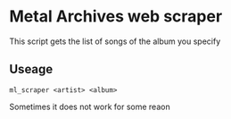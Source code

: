 # Metal Archives web scraper

This script gets the list of songs of the album you specify

## Useage

`ml_scraper <artist> <album>`


Sometimes it does not work for some reaon
